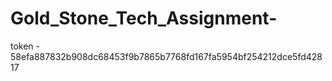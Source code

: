 # Gold_Stone_Tech_Assignment-  

token - 58efa887832b908dc68453f9b7865b7768fd167fa5954bf254212dce5fd42817